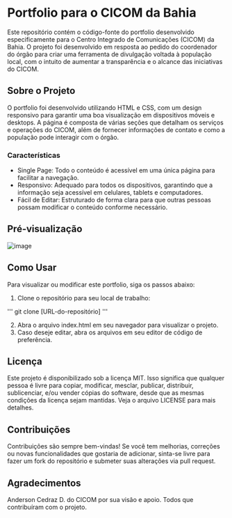 # Portfolio para o CICOM da Bahia
Este repositório contém o código-fonte do portfolio desenvolvido especificamente para o Centro Integrado de Comunicações (CICOM) da Bahia. O projeto foi desenvolvido em resposta ao pedido do coordenador do órgão para criar uma ferramenta de divulgação voltada à população local, com o intuito de aumentar a transparência e o alcance das iniciativas do CICOM.

## Sobre o Projeto
O portfolio foi desenvolvido utilizando HTML e CSS, com um design responsivo para garantir uma boa visualização em dispositivos móveis e desktops. A página é composta de várias seções que detalham os serviços e operações do CICOM, além de fornecer informações de contato e como a população pode interagir com o órgão.

### Características
- Single Page: Todo o conteúdo é acessível em uma única página para facilitar a navegação.
- Responsivo: Adequado para todos os dispositivos, garantindo que a informação seja acessível em celulares, tablets e computadores.
- Fácil de Editar: Estruturado de forma clara para que outras pessoas possam modificar o conteúdo conforme necessário.
## Pré-visualização
![image](https://github.com/JandersonMota/portfolio-cicom-saj/assets/80362674/07ac9982-704f-4f46-a09c-3c7f1b23e72d)




## Como Usar
Para visualizar ou modificar este portfolio, siga os passos abaixo:

1. Clone o repositório para seu local de trabalho:

'''
git clone [URL-do-repositório]
'''

2. Abra o arquivo index.html em seu navegador para visualizar o projeto.
3. Caso deseje editar, abra os arquivos em seu editor de código de preferência.

## Licença
Este projeto é disponibilizado sob a licença MIT. Isso significa que qualquer pessoa é livre para copiar, modificar, mesclar, publicar, distribuir, sublicenciar, e/ou vender cópias do software, desde que as mesmas condições da licença sejam mantidas. Veja o arquivo LICENSE para mais detalhes.

## Contribuições
Contribuições são sempre bem-vindas! Se você tem melhorias, correções ou novas funcionalidades que gostaria de adicionar, sinta-se livre para fazer um fork do repositório e submeter suas alterações via pull request.

## Agradecimentos
Anderson Cedraz D. do CICOM por sua visão e apoio.
Todos que contribuíram com o projeto.
